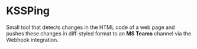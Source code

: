 # KSSPing
Small tool that detects changes in the HTML code of a web page and pushes these changes in diff-styled format to an **MS Teams** channel via the Webhook integration.
